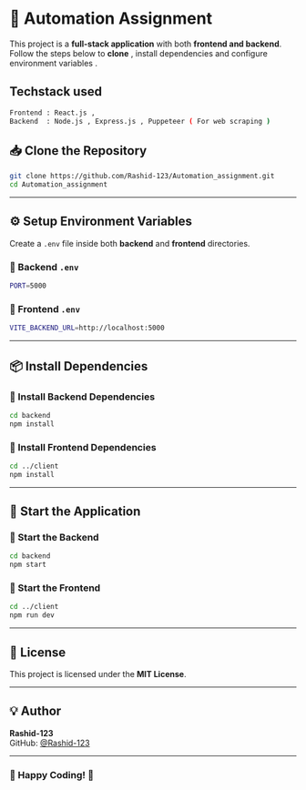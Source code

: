 # 🚀 Automation Assignment

This project is a **full-stack application** with both **frontend and backend**. Follow the steps below to **clone** , install dependencies and  configure environment variables .

## Techstack used 
```sh
Frontend : React.js ,
Backend  : Node.js , Express.js , Puppeteer ( For web scraping )
```


## 📥 Clone the Repository
```sh
git clone https://github.com/Rashid-123/Automation_assignment.git
cd Automation_assignment
```

---

## ⚙️ Setup Environment Variables
Create a `.env` file inside both **backend** and **frontend** directories.

### 🔹 Backend `.env`
```sh
PORT=5000
```

### 🔹 Frontend `.env`
```sh
VITE_BACKEND_URL=http://localhost:5000
```

---

## 📦 Install Dependencies
### 🔹 Install Backend Dependencies
```sh
cd backend
npm install
```

### 🔹 Install Frontend Dependencies
```sh
cd ../client
npm install
```

---

## 🚀 Start the Application
### 🔹 Start the Backend
```sh
cd backend
npm start
```

### 🔹 Start the Frontend
```sh
cd ../client
npm run dev
```

---

## 📜 License
This project is licensed under the **MIT License**.

---

## 💡 Author
**Rashid-123**  
GitHub: [@Rashid-123](https://github.com/Rashid-123)  

---

### 🚀 Happy Coding! 🎯


